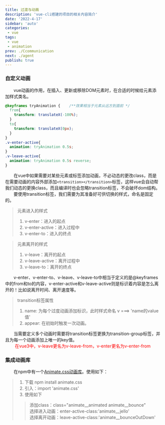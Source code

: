 ```yaml
---
title: 过渡与动画
description: 'vue-cli搭建的项目的相关内容简介'
date: '2022-4-17'
sidebar: 'auto'
categories: 
 - vue
tags: 
 - vue
 - animation
prev: ./Ccommunication
next: ./agent
publish: true
---
```


### 自定义动画
&nbsp;&nbsp;&nbsp;&nbsp;&nbsp;&nbsp;&nbsp;vue动画的作用，在插入、更新或移除DOM元素时，在合适的时候给元素添加样式类名。
```css
@keyframes tryAnimation {    /**效果相当于元素从远方到面前 */
  from{          
    transform: translateX(-100%);
  }
  to{
    transform: translateX(0px);
  }
}
.v-enter-active{
  animation: tryAnimation 0.5s;
}
.v-leave-active{
  animation: tryAnimation 0.5s reverse;
}
```
&nbsp;&nbsp;&nbsp;&nbsp;&nbsp;&nbsp;&nbsp;在vue中如果需要对某些元素或标签添加动画，不必动态的更改class，而是在需要动画的内容外部添加`<transition></transition>`标签，这样vue会自动帮我们动态的更换class，而且编译时也会忽略transition标签，不会破坏dom结构。  
&nbsp;&nbsp;&nbsp;&nbsp;&nbsp;&nbsp;&nbsp;要使用transition标签，我们需要为其准备好可供切换的样式，命名是固定的。  
> 元素进入的样式  
> 1. v-enter：进入的起点   
> 2. v-enter-active：进入过程中  
> 3. v-enter-to：进入的终点  

> 元素离开的样式  
> 1. v-leave：离开的起点  
> 2. v-leave-active：离开过程中  
> 3. v-leave-to：离开的终点  

&nbsp;&nbsp;&nbsp;&nbsp;&nbsp;&nbsp;&nbsp;v-enter、v-enter-to、v-leave、v-leave-to中相当于定义的是@keyframes中的from和to的内容，v-enter-active和v-leave-active则是标识着内容是怎么离开的！比如说离开时间、离开速度等。  
> transition标签属性  
> 1. name: 为每个过度动画添加标识，此时样式命名  v  ===>  'name的value值'  
> 2. appear: 在初始时触发一次动画。

&nbsp;&nbsp;&nbsp;&nbsp;&nbsp;&nbsp;&nbsp;当需要定义多个动画时需要将transition标签更换为transition-group标签，并且为每一个动画添加上唯一的key值。  
<span style="color:red">&nbsp;&nbsp;&nbsp;&nbsp;&nbsp;&nbsp;&nbsp; 在vue3中，v-leave更名为v-leave-from，v-enter更名为v-enter-from</span>

### 集成动画库
&nbsp;&nbsp;&nbsp;&nbsp;&nbsp;&nbsp;&nbsp;在npm中有一个[Animate.css动画库](https://animate.style/)。使用如下：  
> 1. 下载 npm install animate.css  
> 2. 引入：import 'animate.css'  
> 3. 使用如下  
>> 添加class：class="animate__animated animate__bounce"  
>> 选择进入动画：enter-active-class:'animate__jello'  
>> 选择离开动画：leave-active-class:'animate__bounceOutDown'  


